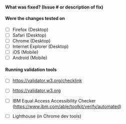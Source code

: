 #### What was fixed?  (Issue # or description of fix)
#### Were the changes tested on
- [ ] Firefox (Desktop)
- [ ] Safari (Desktop)
- [ ] Chrome (Desktop)
- [ ] Internet Explorer (Desktop)
- [ ] iOS (Mobile)
- [ ] Android (Mobile)
#### Running validation tools
- [ ] https://validator.w3.org/checklink
- [ ] https://validator.w3.org
- [ ] IBM Equal Access Accessibility Checker (https://www.ibm.com/able/toolkit/verify/automated)
- [ ] Lighthouse (in Chrome dev tools)

